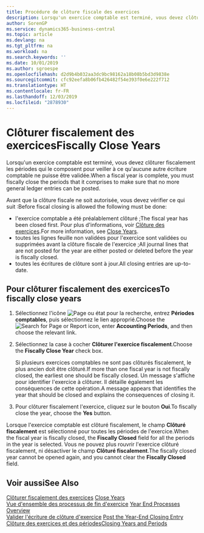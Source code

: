 ```yaml
---
title: Procédure de clôture fiscale des exercices
description: Lorsqu'un exercice comptable est terminé, vous devez clôturer fiscalement les périodes qui le composent pour veiller à ce qu'aucune autre écriture comptable ne puisse être validée.
author: SorenGP
ms.service: dynamics365-business-central
ms.topic: article
ms.devlang: na
ms.tgt_pltfrm: na
ms.workload: na
ms.search.keywords: ''
ms.date: 10/01/2019
ms.author: sgroespe
ms.openlocfilehash: d2d9b4b032aa3dc9bc98162a18b08b5bd3d9838e
ms.sourcegitcommit: cfc92eefa8b06fb426482f54e393f0e6e222f712
ms.translationtype: HT
ms.contentlocale: fr-FR
ms.lasthandoff: 12/03/2019
ms.locfileid: "2878930"
---
```

# <a name="fiscally-close-years"></a><span data-ttu-id="362c1-103">Clôturer fiscalement des exercices</span><span class="sxs-lookup"><span data-stu-id="362c1-103">Fiscally Close Years</span></span>
<span data-ttu-id="362c1-104">Lorsqu'un exercice comptable est terminé, vous devez clôturer fiscalement les périodes qui le composent pour veiller à ce qu'aucune autre écriture comptable ne puisse être validée.</span><span class="sxs-lookup"><span data-stu-id="362c1-104">When a fiscal year is complete, you must fiscally close the periods that it comprises to make sure that no more general ledger entries can be posted.</span></span>  

<span data-ttu-id="362c1-105">Avant que la clôture fiscale ne soit autorisée, vous devez vérifier ce qui suit :</span><span class="sxs-lookup"><span data-stu-id="362c1-105">Before fiscal closing is allowed the following must be done:</span></span>  

- <span data-ttu-id="362c1-106">l'exercice comptable a été préalablement clôturé ;</span><span class="sxs-lookup"><span data-stu-id="362c1-106">The fiscal year has been closed first.</span></span> <span data-ttu-id="362c1-107">Pour plus d'informations, voir [Clôture des exercices](how-to-close-years.md).</span><span class="sxs-lookup"><span data-stu-id="362c1-107">For more information, see [Close Years](how-to-close-years.md).</span></span>  
- <span data-ttu-id="362c1-108">toutes les lignes feuille non validées pour l'exercice sont validées ou supprimées avant la clôture fiscale de l'exercice ;</span><span class="sxs-lookup"><span data-stu-id="362c1-108">All journal lines that are not posted for the year are either posted or deleted before the year is fiscally closed.</span></span>
- <span data-ttu-id="362c1-109">toutes les écritures de clôture sont à jour.</span><span class="sxs-lookup"><span data-stu-id="362c1-109">All closing entries are up-to-date.</span></span>  

## <a name="to-fiscally-close-years"></a><span data-ttu-id="362c1-110">Pour clôturer fiscalement des exercices</span><span class="sxs-lookup"><span data-stu-id="362c1-110">To fiscally close years</span></span>  

1.  <span data-ttu-id="362c1-111">Sélectionnez l'icône ![Page ou état pour la recherche](../../media/ui-search/search_small.png "Icône Page ou état pour la recherche"), entrez **Périodes comptables**, puis sélectionnez le lien approprié.</span><span class="sxs-lookup"><span data-stu-id="362c1-111">Choose the ![Search for Page or Report](../../media/ui-search/search_small.png "Search for Page or Report icon") icon, enter **Accounting Periods**, and then choose the relevant link.</span></span>  
2.  <span data-ttu-id="362c1-112">Sélectionnez la case à cocher **Clôturer l'exercice fiscalement**.</span><span class="sxs-lookup"><span data-stu-id="362c1-112">Choose the **Fiscally Close Year** check box.</span></span>  

    <span data-ttu-id="362c1-113">Si plusieurs exercices comptables ne sont pas clôturés fiscalement, le plus ancien doit être clôturé.</span><span class="sxs-lookup"><span data-stu-id="362c1-113">If more than one fiscal year is not fiscally closed, the earliest one should be fiscally closed.</span></span> <span data-ttu-id="362c1-114">Un message s'affiche pour identifier l'exercice à clôturer. Il détaille également les conséquences de cette opération.</span><span class="sxs-lookup"><span data-stu-id="362c1-114">A message appears that identifies the year that should be closed and explains the consequences of closing it.</span></span>  

3.  <span data-ttu-id="362c1-115">Pour clôturer fiscalement l'exercice, cliquez sur le bouton **Oui**.</span><span class="sxs-lookup"><span data-stu-id="362c1-115">To fiscally close the year, choose the **Yes** button.</span></span>  

<span data-ttu-id="362c1-116">Lorsque l'exercice comptable est clôturé fiscalement, le champ **Clôturé fiscalement** est sélectionné pour toutes les périodes de l'exercice.</span><span class="sxs-lookup"><span data-stu-id="362c1-116">When the fiscal year is fiscally closed, the **Fiscally Closed** field for all the periods in the year is selected.</span></span> <span data-ttu-id="362c1-117">Vous ne pouvez plus rouvrir l'exercice clôturé fiscalement, ni désactiver le champ **Clôturé fiscalement**.</span><span class="sxs-lookup"><span data-stu-id="362c1-117">The fiscally closed year cannot be opened again, and you cannot clear the **Fiscally Closed** field.</span></span>  

## <a name="see-also"></a><span data-ttu-id="362c1-118">Voir aussi</span><span class="sxs-lookup"><span data-stu-id="362c1-118">See Also</span></span>  
 <span data-ttu-id="362c1-119">[Clôturer fiscalement des exercices](how-to-close-years.md) </span><span class="sxs-lookup"><span data-stu-id="362c1-119">[Close Years](how-to-close-years.md) </span></span>  
 <span data-ttu-id="362c1-120">[Vue d'ensemble des processus de fin d'exercice](year-end-processes-overview.md) </span><span class="sxs-lookup"><span data-stu-id="362c1-120">[Year End Processes Overview](year-end-processes-overview.md) </span></span>  
 <span data-ttu-id="362c1-121">[Valider l'écriture de clôture d'exercice](how-to-post-the-year-end-closing-entry.md) </span><span class="sxs-lookup"><span data-stu-id="362c1-121">[Post the Year-End Closing Entry](how-to-post-the-year-end-closing-entry.md) </span></span>  
 [<span data-ttu-id="362c1-122">Clôture des exercices et des périodes</span><span class="sxs-lookup"><span data-stu-id="362c1-122">Closing Years and Periods</span></span>](../../year-close-years-periods.md)
